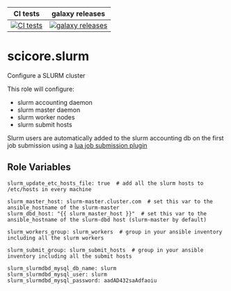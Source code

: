 |CI tests|galaxy releases|
|--------|---------------|
|[![CI tests](https://github.com/scicore-unibas-ch/ansible-role-slurm/workflows/CI/badge.svg)](https://github.com/scicore-unibas-ch/ansible-role-slurm/actions)|[![galaxy releases](https://img.shields.io/github/release/scicore-unibas-ch/ansible-role-slurm.svg)](https://galaxy.ansible.com/scicore/slurm/releases/)|

scicore.slurm
=========

Configure a SLURM cluster

This role will configure:
  * slurm accounting daemon
  * slurm master daemon
  * slurm worker nodes
  * slurm submit hosts

Slurm users are automatically added to the slurm accounting db on the first job submission using 
a [lua job submission plugin](templates/job_submit.lua.j2)

Role Variables
--------------

```
slurm_update_etc_hosts_file: true  # add all the slurm hosts to /etc/hosts in every machine

slurm_master_host: slurm-master.cluster.com  # set this var to the ansible_hostname of the slurm-master
slurm_dbd_host: "{{ slurm_master_host }}"  # set this var to the ansible_hostname of the slurm-dbd host (slurm-master by default)

slurm_workers_group: slurm_workers  # group in your ansible inventory including all the slurm workers

slurm_submit_group: slurm_submit_hosts  # group in your ansible inventory including all the submit hosts

slurm_slurmdbd_mysql_db_name: slurm
slurm_slurmdbd_mysql_user: slurm
slurm_slurmdbd_mysql_password: aadAD432saAdfaoiu
```
